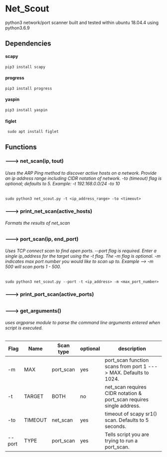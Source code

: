 # Net_Scout
  python3 network/port scanner built and tested within ubuntu 18.04.4 using python3.6.9
  
  ## Dependencies
  
   #### scapy
    pip3 install scapy
    
   #### progress
    pip3 install progress
    
   #### yaspin
    pip3 install yaspin
    
   #### figlet
     sudo apt install figlet
    
  ## Functions
      
   ### ---> net_scan(ip, tout)
   
   ###### Uses the ARP Ping method to discover active hosts on a network. Provide an ip address range including CIDR notation of network. -to (timeout) flag is optional; defaults to 5. Example: -t 192.168.0.0/24 -to 10

   ```
   sudo python3 net_scout.py -t <ip_address_range> -to <timeout>
   ```
   ### ---> print_net_scan(active_hosts)
   
   ###### Formats the results of net_scan
   
   ### --->  port_scan(ip, end_port)

   ###### Uses TCP connect scan to find open ports. --port flag is required. Enter a single ip_address for the target using the -t flag. The -m flag is optional. -m indicates max port number you would like to scan up to. Example --> -m 500 will scan ports 1 - 500.
   

   ```
   sudo python3 net_scout.py --port -t <ip_address> -m <max_port_number>
   ```
   ### ---> print_port_scan(active_ports)
   
   ######
      
   ### ---> get_arguments()
   
   ###### uses argparse module to parse the command line arguments entered when script is executed.
   
   Flag | Name | Scan type | optional | description
   --- | --- | --- | --- | ---
   -m  | MAX | port_scan | yes | port_scan function scans from port 1 ---> MAX. Defaults to 1024.
   -t  | TARGET | BOTH | no |net_scan requires CIDR notation & port_scan requires single address.
   -to | TIMEOUT | net_scan | yes | timeout of scapy sr1() scan. Defaults to 5 seconds.
   --port | TYPE | port_scan | yes | Tells script you are trying to run a port_scan.
   ```
      
   
      
   
      
     

